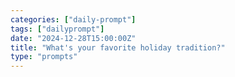 ```yaml
---
categories: ["daily-prompt"]
tags: ["dailyprompt"]
date: "2024-12-28T15:00:00Z"
title: "What's your favorite holiday tradition?"
type: "prompts"
---
```

